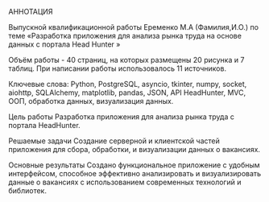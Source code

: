 АННОТАЦИЯ

Выпускной  квалификационной работы  			Еременко М.А 
                                                    					   (Фамилия,И.О.)
по теме «Разработка приложения для анализа рынка труда на основе данных с портала Head Hunter »

Объём работы - 40 страниц, на которых размещены 20 рисунка и 7 таблиц. При написании работы использовалось 11 источников.

Ключевые слова: Python, PostgreSQL, asyncio, tkinter, numpy, socket, aiohttp, SQLAlchemy, matplotlib, pandas, JSON, API HeadHunter, MVC, ООП, обработка данных, визуализация данных.

Цель работы 
Разработка приложения для анализа рынка труда с портала HeadHunter.


Решаемые задачи
Создание серверной и клиентской частей приложения для сбора, обработки, и 
визуализации данных о вакансиях.

Основные результаты
Создано функциональное приложение с удобным интерфейсом, способное
эффективно анализировать и визуализировать данные о вакансиях с
использованием современных технологий и библиотек.

